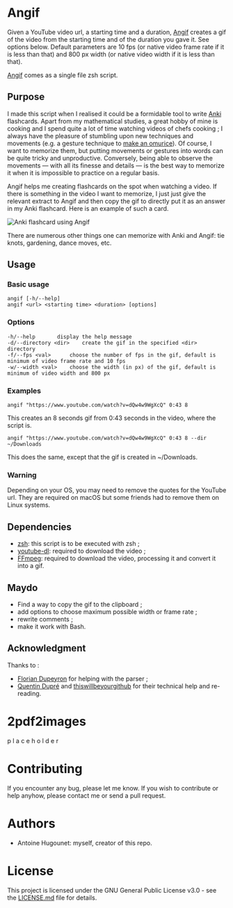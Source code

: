 # Angif

Given a YouTube video url, a starting time and a duration, [Angif](Angif.sh) creates a gif of the video from the starting time and of the duration you gave it. See options below. Default parameters are 10 fps (or native video frame rate if it is less than that) and 800 px width (or native video width if it is less than that).

[Angif](Angif.sh) comes as a single file zsh script.

## Purpose
I made this script when I realised it could be a formidable tool to write [Anki](https://apps.ankiweb.net) flashcards. Apart from my mathematical studies, a great hobby of mine is cooking and I spend quite a lot of time watching videos of chefs cooking ; I always have the pleasure of stumbling upon new techniques and movements (e.g. a gesture technique to [make an omurice](https://www.youtube.com/watch?v=rFAddL8g8mw)). Of course, I want to memorize them, but putting movements or gestures into words can be quite tricky and unproductive. Conversely, being able to observe the movements — with all its finesse and details — is the best way to memorize it when it is impossible to practice on a regular basis.

Angif helps me creating flashcards on the spot when watching a video. If there is something in the video I want to memorize, I just just give the relevant extract to Angif and then copy the gif to directly put it as an answer in my  Anki flashcard. Here is an example of such a card.

![Anki flashcard using Angif](bin/Anki-example.gif)

There are numerous other things one can memorize with Anki and Angif: tie knots, gardening, dance moves, etc.

## Usage

### Basic usage
```
angif [-h/--help]
angif <url> <starting time> <duration> [options]
```

### Options
```
-h/--help		display the help message
-d/--directory <dir>	create the gif in the specified <dir> directory
-f/--fps <val>		choose the number of fps in the gif, default is minimum of video frame rate and 10 fps
-w/--width <val>	choose the width (in px) of the gif, default is minimum of video width and 800 px
```

### Examples
```
angif "https://www.youtube.com/watch?v=dQw4w9WgXcQ" 0:43 8
```
This creates an 8 seconds gif from 0:43 seconds in the video, where the script is.
```
angif "https://www.youtube.com/watch?v=dQw4w9WgXcQ" 0:43 8 --dir ~/Downloads
```
This does the same, except that the gif is created in ~/Downloads.

### Warning
Depending on your OS, you may need to remove the quotes for the YouTube url. They are required on macOS but some friends had to remove them on Linux systems.

## Dependencies
- [zsh](http://zsh.sourceforge.net): this script is to be executed with zsh ;
- [youtube-dl](http://ytdl-org.github.io/youtube-dl/download.html): required to download the video ;
- [FFmpeg](https://ffmpeg.org/download.html): required to download the video, processing it and convert it into a gif.

## Maydo
- Find a way to copy the gif to the clipboard ;
- add options to choose maximum possible width or frame rate ;
- rewrite comments ;
- make it work with Bash.

## Acknowledgment 
Thanks to :
- [Florian Dupeyron](https://github.com/fdmysterious) for helping with the parser ;
- [Quentin Dupré](https://github.com/Nildor) and [thiswillbeyourgithub](https://github.com/thiswillbeyourgithub) for their technical help and re-reading.

# 2pdf2images

p l a c e h o l d e r

# Contributing
If you encounter any bug, please let me know. If you wish to contribute or help anyhow, please contact me or send a pull request.

# Authors
- Antoine Hugounet: myself, creator of this repo.

# License

This project is licensed under the GNU General Public License v3.0 - see the [LICENSE.md](LICENSE.md) file for details.
